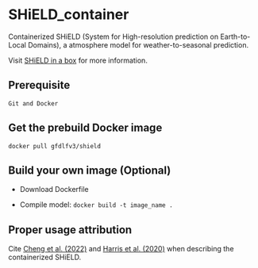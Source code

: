 # SHiELD_container
Containerized SHiELD (System for High-resolution prediction on Earth-to-Local Domains), a atmosphere model for weather-to-seasonal prediction.

Visit [SHiELD in a box](https://shield.gfdl.noaa.gov/shield-in-a-box/) for more information.

## Prerequisite
`Git and Docker`

## Get the prebuild Docker image
`docker pull gfdlfv3/shield`

## Build your own image (Optional)
- Download Dockerfile

- Compile model:
`docker build -t image_name .`

## Proper usage attribution
Cite [Cheng et al. (2022)](https://doi.org/10.5194/gmd-15-1097-2022) and [Harris et al. (2020)](https://doi.org/10.1029/2020MS002223) when describing the containerized SHiELD.
